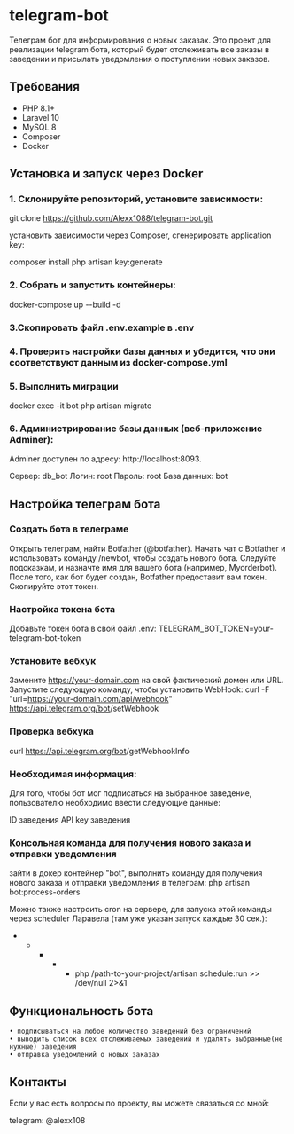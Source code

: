 # telegram-bot
Телеграм бот для информирования о новых заказах.
Это проект для реализации telegram бота, который будет отслеживать все заказы в заведении и
присылать уведомления о поступлении новых заказов.

## Требования
- PHP 8.1+
- Laravel 10
- MySQL 8
- Composer
- Docker

## Установка и запуск через Docker

### 1. Склонируйте репозиторий, установите зависимости:

git clone https://github.com/Alexx1088/telegram-bot.git

установить зависимости через Composer, сгенерировать application key:

composer install
php artisan key:generate

### 2.  Собрать и запустить контейнеры:

docker-compose up --build -d

### 3.Скопировать файл .env.example в .env

### 4. Проверить настройки базы данных и убедится, что они соответствуют данным из docker-compose.yml

### 5. Выполнить миграции

docker exec -it bot php artisan migrate 

### 6. Администрирование базы данных (веб-приложение Adminer):

Adminer доступен по адресу: http://localhost:8093.

Сервер: db_bot
Логин: root
Пароль: root
База данных: bot

## Настройка телеграм бота
### Создать бота в телеграме
Открыть телеграм, найти Botfather (@botfather). Начать чат с Botfather и использовать команду /newbot,
чтобы создать нового бота. Следуйте подсказкам, и назначте имя для вашего бота (например, Myorderbot).
После того, как бот будет создан, Botfather предоставит вам токен. Скопируйте этот токен.

### Настройка токена бота
Добавьте токен бота в свой файл .env:
TELEGRAM_BOT_TOKEN=your-telegram-bot-token

### Установите вебхук 
Замените https://your-domain.com на свой фактический домен или URL. Запустите следующую команду, 
чтобы установить WebHook:
curl -F "url=https://your-domain.com/api/webhook" https://api.telegram.org/bot<your-telegram-bot-token>/setWebhook

### Проверка вебхука
curl https://api.telegram.org/bot<your-telegram-bot-token>/getWebhookInfo

### Необходимая информация:
Для того, чтобы бот мог подписаться на выбранное заведение, пользователю необходимо
ввести следующие данные:

ID заведения
API key заведения

### Консольная команда для получения нового заказа и отправки уведомления
зайти в докер контейнер "bot", выполнить команду для получения нового заказа и отправки уведомления в телеграм: 
php artisan bot:process-orders

Можно также настроить cron на сервере, для запуска этой команды через scheduler Ларавела
(там уже указан запуск каждые 30 сек.):
* * * * * php /path-to-your-project/artisan schedule:run >> /dev/null 2>&1

## Функциональность бота
    • подписываться на любое количество заведений без ограничений
    • выводить список всех отслеживаемых заведений и удалять выбранные(не нужные) заведения
    • отправка уведомлений о новых заказах   

## Контакты

Если у вас есть вопросы по проекту, вы можете связаться со мной:

telegram: @alexx108
